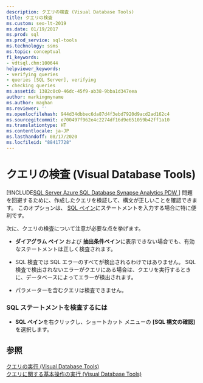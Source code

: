 ```yaml
---
description: クエリの検査 (Visual Database Tools)
title: クエリの検査
ms.custom: seo-lt-2019
ms.date: 01/19/2017
ms.prod: sql
ms.prod_service: sql-tools
ms.technology: ssms
ms.topic: conceptual
f1_keywords:
- vdtsql.chm:100644
helpviewer_keywords:
- verifying queries
- queries [SQL Server], verifying
- checking queries
ms.assetid: 1382c0c0-46dc-45f9-ab38-9bba1d347eea
author: markingmyname
ms.author: maghan
ms.reviewer: ''
ms.openlocfilehash: 944d34dbbec6da87d4f3ebd7920d9acd2ad162c4
ms.sourcegitcommit: e700497f962e4c2274df16d9e651059b42ff1a10
ms.translationtype: HT
ms.contentlocale: ja-JP
ms.lasthandoff: 08/17/2020
ms.locfileid: "88417728"
---
```

# <a name="verify-queries-visual-database-tools"></a>クエリの検査 (Visual Database Tools)
[!INCLUDE[SQL Server Azure SQL Database Synapse Analytics PDW ](../../includes/applies-to-version/sql-asdb-asdbmi-asa-pdw.md)]
問題を回避するために、作成したクエリを検証して、構文が正しいことを確認できます。 このオプションは、 [SQL ペイン](../../ssms/visual-db-tools/sql-pane-visual-database-tools.md)にステートメントを入力する場合に特に便利です。  
  
次に、クエリの検査について注意が必要な点を挙げます。  
  
-   **ダイアグラム ペイン** および **抽出条件ペイン**に表示できない場合でも、有効なステートメントは正しく検査されます。  
  
-   SQL 検査では SQL エラーのすべてが検出されるわけではありません。 SQL 検査で検出されないエラーがクエリにある場合は、クエリを実行するときに、データベースによってエラーが検出されます。  
  
-   パラメーターを含むクエリは検査できません。  
  
### <a name="to-verify-an-sql-statement"></a>SQL ステートメントを検査するには  
  
-   **SQL ペイン**を右クリックし、ショートカット メニューの **[SQL 構文の確認]** を選択します。  
  
## <a name="see-also"></a>参照  
[クエリの実行 (Visual Database Tools)](../../ssms/visual-db-tools/run-queries-visual-database-tools.md)  
[クエリに関する基本操作の実行 (Visual Database Tools)](../../ssms/visual-db-tools/perform-basic-operations-with-queries-visual-database-tools.md)  
  
